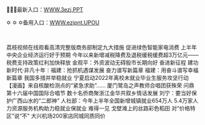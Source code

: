 <p>
	🧓🧓🧓最新入口：<a href="http://www.baidu.com/link?url=6MA2SWnO3Raqke39an_0PUxosM6ZrUGzi1BN9tNnlPW&wd">WWW.3ezj.PPT</a> 
	<p>
		✡
✡
✡备用入口：<a href="http://www.baidu.com/link?url=6MA2SWnO3Raqke39an_0PUxosM6ZrUGzi1BN9tNnlPW&wd">WWW.ezjpnt.UPOU</a> 
	</p>
	<p>
		<br />
	</p>
	<p>
		荔枝视频在线观看高清完整版商务部制定九大措施 促进绿色智能家电消费
上半年中央企业经济运行好于预期
今年以来新增减税降费及退税缓税缓费超3万亿元——税费支持政策红利加快释放
金观平：外资波动无碍股市长期向好
奋进新征程 建功新时代·非凡十年｜福建：抢抓机遇谋发展 奋力谱写新篇章
福建：用奋斗谱写幸福新篇章
我国多措并举稳就业
宁夏启动2022年离校未就业毕业生服务攻坚行动
【漫画】来自核酸检测点的“紧急求助”……
厦门鹭岛之声教师合唱团获殊荣 问鼎第十六届中国国际合唱节
数十名侨商聚浙江金华共叙乡情话发展
刘宁：要当好保护广西山水的“二郎神”
人社部：今年上半年全国新增城镇就业654万人
5.4万家人力资源服务机构助力稳就业保就业
难得一见 戈壁滩上的丝路彩色稻田
对“价格特区”说“不” 大兴机场200家店同城同质同价
	</p>
